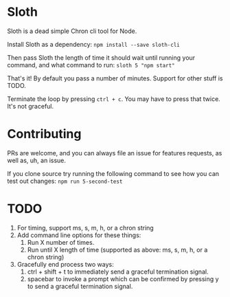 # Sloth

Sloth is a dead simple Chron cli tool for Node.

Install Sloth as a dependency:
`npm install --save sloth-cli`

Then pass Sloth the length of time it should wait until running your command, and what command to run:
`sloth 5 "npm start"`

That's it! By default you pass a number of minutes. Support for other stuff is TODO.

Terminate the loop by pressing `ctrl + c`. You may have to press that twice. It's not graceful.

# Contributing

PRs are welcome, and you can always file an issue for features requests, as well as, uh, an issue.

If you clone source try running the following command to see how you can test out changes:
`npm run 5-second-test`

# TODO

1. For timing, support ms, s, m, h, or a chron string
2. Add command line options for these things:
    1. Run X number of times.
    2. Run until X length of time (supported as above: ms, s, m, h, or a chron string)
3. Gracefully end process two ways:
    1. ctrl + shift + t to immediately send a graceful termination signal.
    2. spacebar to invoke a prompt which can be confirmed by pressing y to send a graceful termination signal.
